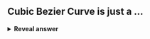 ## Cubic Bezier Curve is just a ...
<details>
<summary><b>Reveal answer</b></summary>
A linear interpolation of two quadratic curves<br><br>Quadrsatic curves are a linear interpolation of two linear interpolation<br><br><img src="../../../../../media/paste-e4f2152403abe44a1b5c0528f6cab36edc24dd33.jpg">
</details>
